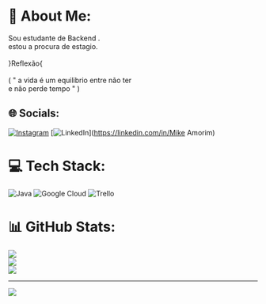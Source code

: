 # 💫 About Me:
Sou estudante de Backend .<br>estou a procura de estagio.<br><br>        }Reflexão{<br><br>( " a vida é um equilibrio entre não ter <br>     e não perde tempo " )<br>


## 🌐 Socials:
[![Instagram](https://img.shields.io/badge/Instagram-%23E4405F.svg?logo=Instagram&logoColor=white)](https://instagram.com/mikee.amorim) [![LinkedIn](https://img.shields.io/badge/LinkedIn-%230077B5.svg?logo=linkedin&logoColor=white)](https://linkedin.com/in/Mike Amorim) 

# 💻 Tech Stack:
![Java](https://img.shields.io/badge/java-%23ED8B00.svg?style=for-the-badge&logo=java&logoColor=white) ![Google Cloud](https://img.shields.io/badge/Google%20Cloud-%234285F4.svg?style=for-the-badge&logo=google-cloud&logoColor=white) ![Trello](https://img.shields.io/badge/Trello-%23026AA7.svg?style=for-the-badge&logo=Trello&logoColor=white)
# 📊 GitHub Stats:
![](https://github-readme-stats.vercel.app/api?username=MikeLove20&theme=slateorange&hide_border=false&include_all_commits=false&count_private=false)<br/>
![](https://github-readme-streak-stats.herokuapp.com/?user=MikeLove20&theme=slateorange&hide_border=false)<br/>
![](https://github-readme-stats.vercel.app/api/top-langs/?username=MikeLove20&theme=slateorange&hide_border=false&include_all_commits=false&count_private=false&layout=compact)

---
[![](https://visitcount.itsvg.in/api?id=MikeLove20&icon=0&color=0)](https://visitcount.itsvg.in)

<!-- Proudly created with GPRM ( https://gprm.itsvg.in ) -->
